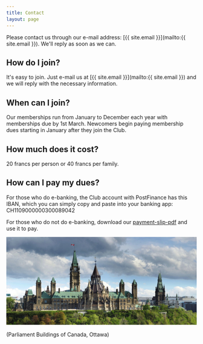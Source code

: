 ```yaml
---
title: Contact
layout: page
---
```


Please contact us through our e-mail address: [{{ site.email }}](mailto:{{ site.email }}).
We'll reply as soon as we can.

## How do I join?
It's easy to join.
Just e-mail us at [{{ site.email }}](mailto:{{ site.email }}) and we will reply with the necessary information.

## When can I join?
Our memberships run from January to December each year with memberships due by 1st March. 
Newcomers begin paying membership dues starting in January after they join the Club.

## How much does it cost?
20 francs per person or 40 francs per family.

## How can I pay my dues?
For those who do e-banking, the Club account with PostFinance has this IBAN, which you can simply copy and paste into your banking app:
CH1109000000300089042

For those who do not do e-banking, download our [payment-slip-pdf](pdfs/ccbdues.pdf) and use it to pay.

![Parliament Buildings of Canada, Ottawa](images/parliament.jpg)

(Parliament Buildings of Canada, Ottawa)
